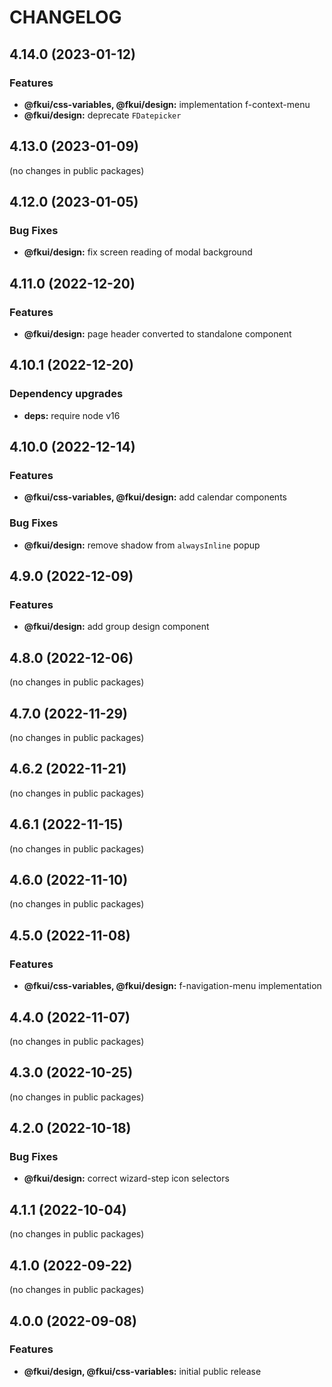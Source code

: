 # CHANGELOG

## 4.14.0 (2023-01-12)


### Features

* **@fkui/css-variables, @fkui/design:** implementation f-context-menu
* **@fkui/design:** deprecate `FDatepicker`

## 4.13.0 (2023-01-09)


(no changes in public packages)

## 4.12.0 (2023-01-05)


### Bug Fixes

* **@fkui/design:** fix screen reading of modal background

## 4.11.0 (2022-12-20)


### Features

* **@fkui/design:** page header converted to standalone component

## 4.10.1 (2022-12-20)


### Dependency upgrades

* **deps:** require node v16

## 4.10.0 (2022-12-14)


### Features

* **@fkui/css-variables, @fkui/design:** add calendar components


### Bug Fixes

* **@fkui/design:** remove shadow from `alwaysInline` popup

## 4.9.0 (2022-12-09)


### Features

* **@fkui/design:** add group design component

## 4.8.0 (2022-12-06)


(no changes in public packages)

## 4.7.0 (2022-11-29)


(no changes in public packages)

## 4.6.2 (2022-11-21)


(no changes in public packages)

## 4.6.1 (2022-11-15)


(no changes in public packages)

## 4.6.0 (2022-11-10)


(no changes in public packages)

## 4.5.0 (2022-11-08)


### Features

* **@fkui/css-variables, @fkui/design:** f-navigation-menu implementation

## 4.4.0 (2022-11-07)


(no changes in public packages)

## 4.3.0 (2022-10-25)


(no changes in public packages)

## 4.2.0 (2022-10-18)


### Bug Fixes

* **@fkui/design:** correct wizard-step icon selectors

## 4.1.1 (2022-10-04)


(no changes in public packages)

## 4.1.0 (2022-09-22)


(no changes in public packages)

## 4.0.0 (2022-09-08)


### Features

* **@fkui/design, @fkui/css-variables:** initial public release
